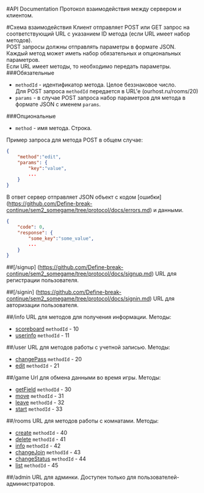 #API Documentation
Протокол взаимодействия между сервером и клиентом.

#Схема взаимодействия
Клиент отправляет POST или GET запрос на соответствующий URL с указанием ID метода (если URL имеет набор методов).<br>
POST запросы должны отправлять параметры в формате JSON.<br>
Каждый метод может иметь набор обязательных и опциональных параметров.<br>
Если URL имеет методы, то необходимо передать параметры.<br>
###Обязательные
* ```methodId``` - идентификатор метода. Целое беззнаковое число.<br>
                   Для POST запроса ```methodId``` передается в URL'e (ourhost.ru/rooms/20)
* ```params``` - в случае POST запроса набор параметров для метода в формате JSON c именем `params`. 

###Опциональные
* ```method``` - имя метода. Строка.

Пример запроса для метода POST в общем случае:

```json
{
    "method":"edit",
    "params": {
        "key":"value",
        ...
    }
}
```

В ответ сервер отправляет JSON объект с кодом [ошибки] (https://github.com/Define-break-continue/sem2_somegame/tree/protocol/docs/errors.md) и данными.

```json
{
    "code": 0,
    "response": {
        "some_key":"some_value",
        ...
    }
}
```

##[/signup] (https://github.com/Define-break-continue/sem2_somegame/tree/protocol/docs/signup.md)
URL для регистрации пользователя.


##[/signin] (https://github.com/Define-break-continue/sem2_somegame/tree/protocol/docs/signin.md)
URL для авторизации пользователя.


##/info
URL для методов для получения информации. Методы:

* [scoreboard](https://github.com/Define-break-continue/sem2_somegame/tree/protocol/docs/info/scoreboard.md)
     `methodId` - 10
* [userinfo](https://github.com/Define-break-continue/sem2_somegame/tree/protocol/docs/info/userinfo.md)
     `methodId` - 11


##/user
URL для методов работы с учетной записью. Методы:

* [changePass](https://github.com/Define-break-continue/sem2_somegame/tree/protocol/docs/user/changePass.md)
     `methodId` - 20
* [edit](https://github.com/Define-break-continue/sem2_somegame/tree/protocol/docs/useredit.md)
     `methodId` - 21


##/game
Url для обмена данными во время игры. Методы:

* [getField](https://github.com/Define-break-continue/sem2_somegame/tree/protocol/docs/game/getField.md)
     `methodId` - 30
* [move](https://github.com/Define-break-continue/sem2_somegame/tree/protocol/docs/game/move.md)
     `methodId` - 31
* [leave](https://github.com/Define-break-continue/sem2_somegame/tree/protocol/docs/info/leave.md)
     `methodId` - 32
* [start](https://github.com/Define-break-continue/sem2_somegame/tree/protocol/docs/info/start.md)
     `methodId` - 33



##/rooms
URL для методов работы с комнатами. Методы:

* [create](https://github.com/Define-break-continue/sem2_somegame/tree/protocol/docs/rooms/create.md)
     `methodId` - 40
* [delete](https://github.com/Define-break-continue/sem2_somegame/tree/protocol/docs/rooms/delete.md)
     `methodId` - 41
* [info](https://github.com/Define-break-continue/sem2_somegame/tree/protocol/docs/rooms/info.md)
     `methodId` - 42
* [changeJoin](https://github.com/Define-break-continue/sem2_somegame/tree/protocol/docs/rooms/join.md)
     `methodId` - 43
* [changeStatus](https://github.com/Define-break-continue/sem2_somegame/tree/protocol/docs/rooms/changeStatus.md)
     `methodId` - 44
* [list](https://github.com/Define-break-continue/sem2_somegame/tree/protocol/docs/rooms/list.md)
     `methodId` - 45


##/admin
URL для админки.
Доступен только для пользователей-администраторов.
